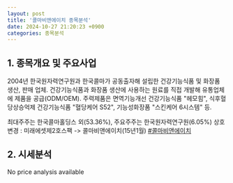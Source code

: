 ```yaml
---
layout: post
title: '콜마비앤에이치 종목분석'
date: 2024-10-27 21:20:23 +0900
categories: 종목분석
---
```


## 1. 종목개요 및 주요사업

 2004년 한국원자력연구원과 한국콜마가 공동출자해 설립한 건강기능식품 및 화장품 생산, 판매 업체. 건강기능식품과 화장품 생산에 사용하는 원료를 직접 개발해 유통업체에 제품을 공급(ODM/OEM). 주력제품은 면역기능개선 건강기능식품 "헤모힘", 식후혈당상승억제 건강기능식품 "혈당케어 S52", 기능성화장품 "스킨케어 6시스템" 등. 

최대주주는 한국콜마홀딩스 외(53.36%), 주요주주는 한국원자력연구원(6.05%) 상호변경 : 미래에셋제2호스팩 -> 콜마비앤에이치(15년1월)
[#콜마비앤에이치](#)

## 2. 시세분석

No price analysis available
